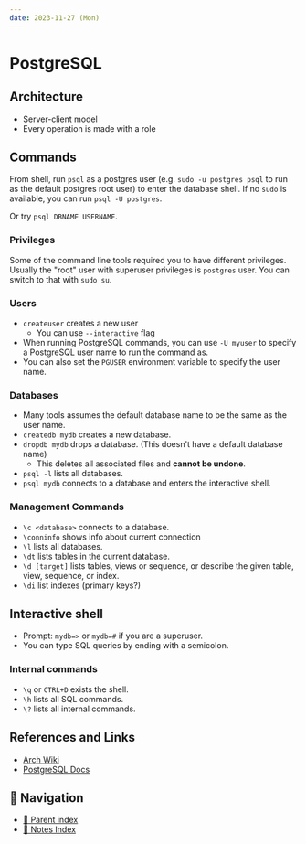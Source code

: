```yaml
---
date: 2023-11-27 (Mon)
---
```


# PostgreSQL

## Architecture

- Server-client model
- Every operation is made with a role

## Commands

From shell, run `psql` as a postgres user (e.g. `sudo -u postgres psql` to run
as the default postgres root user) to enter the database shell. If no `sudo` is
available, you can run `psql -U postgres`.

Or try `psql DBNAME USERNAME`.

### Privileges

Some of the command line tools required you to have different privileges.
Usually the "root" user with superuser privileges is `postgres` user. You can
switch to that with `sudo su`.

### Users

- `createuser` creates a new user
  - You can use `--interactive` flag
- When running PostgreSQL commands, you can use `-U myuser` to specify a
  PostgreSQL user name to run the command as.
- You can also set the `PGUSER` environment variable to specify the user name.

### Databases

- Many tools assumes the default database name to be the same as the user name.
- `createdb mydb` creates a new database.
- `dropdb mydb` drops a database. (This doesn't have a default database name)
  - This deletes all associated files and **cannot be undone**.
- `psql -l` lists all databases.
- `psql mydb` connects to a database and enters the interactive shell.

### Management Commands

- `\c <database>` connects to a database.
- `\conninfo` shows info about current connection
- `\l` lists all databases.
- `\dt` lists tables in the current database.
- `\d [target]` lists tables, views or sequence, or describe the given table,
  view, sequence, or index.
- `\di` list indexes (primary keys?)

## Interactive shell

- Prompt: `mydb=>` or `mydb=#` if you are a superuser.
- You can type SQL queries by ending with a semicolon.

### Internal commands

- `\q` or `CTRL+D` exists the shell.
- `\h` lists all SQL commands.
- `\?` lists all internal commands.

## References and Links

- [Arch Wiki](https://wiki.archlinux.org/index.php/PostgreSQL)
- [PostgreSQL Docs](https://www.postgresql.org/docs/current)

## 🧭 Navigation

- [🔖 Parent index](../../index.md)
- [📑 Notes Index](../../index.md)
